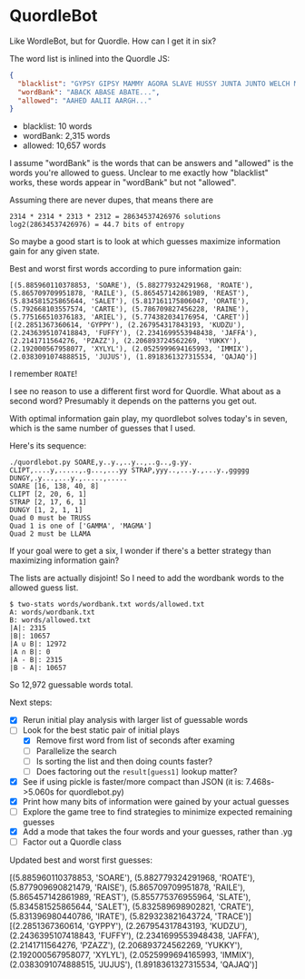 # QuordleBot

Like WordleBot, but for Quordle. How can I get it in six?

The word list is inlined into the Quordle JS:

```json
{
  "blacklist": "GYPSY GIPSY MAMMY AGORA SLAVE HUSSY JUNTA JUNTO WELCH MORON",
  "wordBank": "ABACK ABASE ABATE...",
  "allowed": "AAHED AALII AARGH..."
}
```

- blacklist: 10 words
- wordBank: 2,315 words
- allowed: 10,657 words

I assume "wordBank" is the words that can be answers and "allowed" is the words you're allowed to guess. Unclear to me exactly how "blacklist" works, these words appear in "wordBank" but not "allowed".

Assuming there are never dupes, that means there are

    2314 * 2314 * 2313 * 2312 = 28634537426976 solutions
    log2(28634537426976) = 44.7 bits of entropy

So maybe a good start is to look at which guesses maximize information gain for any given state.

Best and worst first words according to pure information gain:

```
[(5.885960110378853, 'SOARE'), (5.882779324291968, 'ROATE'), (5.865709709951878, 'RAILE'), (5.865457142861989, 'REAST'), (5.834581525865644, 'SALET'), (5.817161175806047, 'ORATE'), (5.792668103557574, 'CARTE'), (5.786709827456228, 'RAINE'), (5.775166510376183, 'ARIEL'), (5.774382034176954, 'CARET')]
[(2.2851367360614, 'GYPPY'), (2.267954317843193, 'KUDZU'), (2.2436395107418843, 'FUFFY'), (2.2341699553948438, 'JAFFA'), (2.2141711564276, 'PZAZZ'), (2.206893724562269, 'YUKKY'), (2.192000567958077, 'XYLYL'), (2.0525999694165993, 'IMMIX'), (2.0383091074888515, 'JUJUS'), (1.8918361327315534, 'QAJAQ')]
```

I remember `ROATE`!

I see no reason to use a different first word for Quordle. What about as a second word? Presumably it depends on the patterns you get out.

With optimal information gain play, my quordlebot solves today's in seven, which is the same number of guesses that I used.

Here's its sequence:

    ./quordlebot.py SOARE,y..y.,..y..,..g..,g.yy. CLIPT,....y,.....,.g...,...yy STRAP,yyy..,...y.,...y.,ggggg DUNGY,.y...,...y.,.....,.....
    SOARE [16, 138, 40, 8]
    CLIPT [2, 20, 6, 1]
    STRAP [2, 17, 6, 1]
    DUNGY [1, 2, 1, 1]
    Quad 0 must be TRUSS
    Quad 1 is one of ['GAMMA', 'MAGMA']
    Quad 2 must be LLAMA

If your goal were to get a six, I wonder if there's a better strategy than maximizing information gain?

The lists are actually disjoint! So I need to add the wordbank words to the allowed guess list.

    $ two-stats words/wordbank.txt words/allowed.txt
    A: words/wordbank.txt
    B: words/allowed.txt
    |A|: 2315
    |B|: 10657
    |A ∪ B|: 12972
    |A ∩ B|: 0
    |A - B|: 2315
    |B - A|: 10657

So 12,972 guessable words total.

Next steps:

- [x] Rerun initial play analysis with larger list of guessable words
- [ ] Look for the best static pair of initial plays
  - [x] Remove first word from list of seconds after examing
  - [ ] Parallelize the search
  - [ ] Is sorting the list and then doing counts faster?
  - [ ] Does factoring out the `result[guess1]` lookup matter?
- [x] See if using pickle is faster/more compact than JSON (it is: 7.468s->5.060s for quordlebot.py)
- [x] Print how many bits of information were gained by your actual guesses
- [ ] Explore the game tree to find strategies to minimize expected remaining guesses
- [x] Add a mode that takes the four words and your guesses, rather than .yg
- [ ] Factor out a Quordle class

Updated best and worst first guesses:

[(5.885960110378853, 'SOARE'), (5.882779324291968, 'ROATE'), (5.877909690821479, 'RAISE'), (5.865709709951878, 'RAILE'), (5.865457142861989, 'REAST'), (5.855775376955964, 'SLATE'), (5.834581525865644, 'SALET'), (5.832589698902821, 'CRATE'), (5.831396980440786, 'IRATE'), (5.829323821643724, 'TRACE')]
[(2.2851367360614, 'GYPPY'), (2.267954317843193, 'KUDZU'), (2.2436395107418843, 'FUFFY'), (2.2341699553948438, 'JAFFA'), (2.2141711564276, 'PZAZZ'), (2.206893724562269, 'YUKKY'), (2.192000567958077, 'XYLYL'), (2.0525999694165993, 'IMMIX'), (2.0383091074888515, 'JUJUS'), (1.8918361327315534, 'QAJAQ')]
